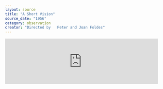 ```yaml
---
layout: source
title: "A Short Vision"
source_date: "1956"
category: observation
creator: "Directed by	Peter and Joan Foldes"
---
```

<div class="video-container">
<iframe style="width:100%;" src="https://www.youtube.com/embed/BkhNED3-mnI" frameborder="0" allowfullscreen></iframe>
</div>
